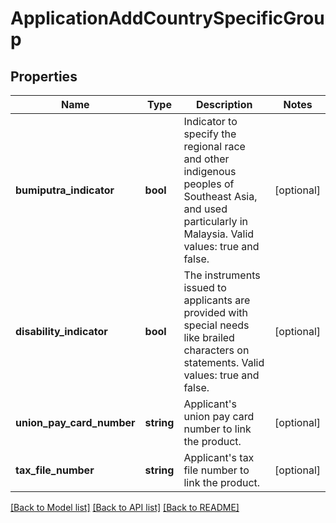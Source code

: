 # ApplicationAddCountrySpecificGroup

## Properties
Name | Type | Description | Notes
------------ | ------------- | ------------- | -------------
**bumiputra_indicator** | **bool** | Indicator to specify the regional race and other indigenous peoples of Southeast Asia, and used particularly in Malaysia. Valid values: true and false. | [optional] 
**disability_indicator** | **bool** | The instruments issued to applicants are provided with special needs like brailed characters on statements. Valid values: true and false. | [optional] 
**union_pay_card_number** | **string** | Applicant&#x27;s union pay card number to link the product. | [optional] 
**tax_file_number** | **string** | Applicant&#x27;s tax file number to link the product. | [optional] 

[[Back to Model list]](../../README.md#documentation-for-models) [[Back to API list]](../../README.md#documentation-for-api-endpoints) [[Back to README]](../../README.md)


